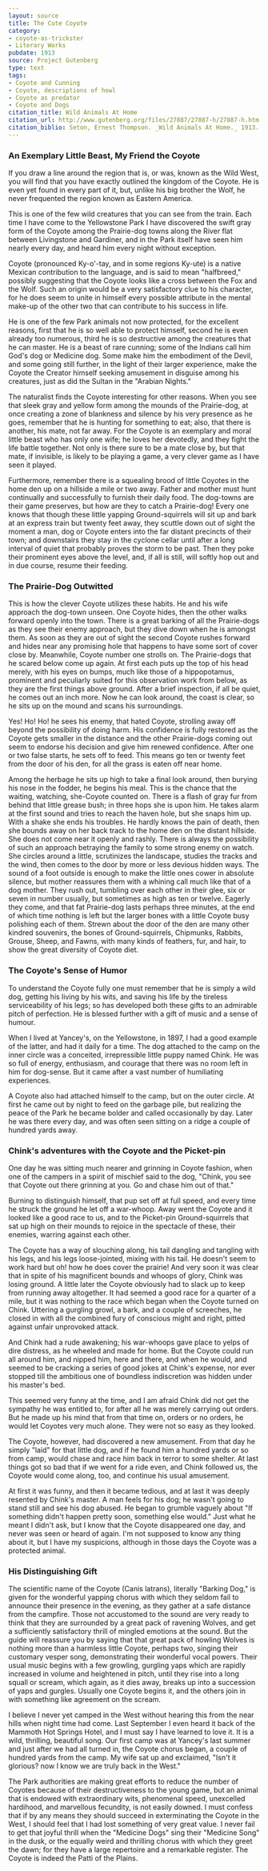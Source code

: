 ```yaml
---
layout: source
title: The Cute Coyote
category: 
- coyote-as-trickster
- Literary Works
pubdate: 1913
source: Project Gutenberg
type: text
tags: 
- Coyote and Cunning
- Coyote, descriptions of howl
- Coyote as predator
- Coyote and Dogs
citation_title: Wild Animals At Home
citation_url: http://www.gutenberg.org/files/27887/27887-h/27887-h.htm
citation_biblio: Seton, Ernest Thompson. _Wild Animals At Home._ 1913. A The Project Gutenberg eBook. 
---
```


### An Exemplary Little Beast, My Friend the Coyote

If you draw a line around the region that is, or was, known as the Wild West, you will find that you have exactly outlined the kingdom of the Coyote. He is even yet found in every part of it, but, unlike his big brother the Wolf, he never frequented the region known as Eastern America.

This is one of the few wild creatures that you can see from the train. Each time I have come to the Yellowstone Park I have discovered the swift gray form of the Coyote among the Prairie-dog towns along the River flat between Livingstone and Gardiner, and in the Park itself have seen him nearly every day, and heard him every night without exception.

Coyote (pronounced Ky-o'-tay, and in some regions Ky-ute) is a native Mexican contribution to the language, and is said to mean "halfbreed," possibly suggesting that the Coyote looks like a cross between the Fox and the Wolf. Such an origin would be a very satisfactory clue to his character, for he does seem to unite in himself every possible attribute in the mental make-up of the other two that can contribute to his success in life.

He is one of the few Park animals not now protected, for the excellent reasons, first that he is so well able to protect himself, second he is even already too numerous, third he is so destructive among the creatures that he can master. He is a beast of rare cunning; some of the Indians call him God's dog or Medicine dog. Some make him the embodiment of the Devil, and some going still further, in the light of their larger experience, make the Coyote the Creator himself seeking amusement in disguise among his creatures, just as did the Sultan in the "Arabian Nights."

The naturalist finds the Coyote interesting for other reasons. When you see that sleek gray and yellow form among the mounds of the Prairie-dog, at once creating a zone of blankness and silence by his very presence as he goes, remember that he is hunting for something to eat; also, that there is another, his mate, not far away. For the Coyote is an exemplary and moral little beast who has only one wife; he loves her devotedly, and they fight the life battle together. Not only is there sure to be a mate close by, but that mate, if invisible, is likely to be playing a game, a very clever game as I have seen it played.

Furthermore, remember there is a squealing brood of little Coyotes in the home den up on a hillside a mile or two away. Father and mother must hunt continually and successfully to furnish their daily food. The dog-towns are their game preserves, but how are they to catch a Prairie-dog! Every one knows that though these little yapping Ground-squirrels will sit up and bark at an express train but twenty feet away, they scuttle down out of sight the moment a man, dog or Coyote enters into the far distant precincts of their town; and downstairs they stay in the cyclone cellar until after a long interval of quiet that probably proves the storm to be past. Then they poke their prominent eyes above the level, and, if all is still, will softly hop out and in due course, resume their feeding.

### The Prairie-Dog Outwitted 

This is how the clever Coyote utilizes these habits. He and his wife approach the dog-town unseen. One Coyote hides, then the other walks forward openly into the town. There is a great barking of all the Prairie-dogs as they see their enemy approach, but they dive down when he is amongst them. As soon as they are out of sight the second Coyote rushes forward and hides near any promising hole that happens to have some sort of cover close by. Meanwhile, Coyote number one strolls on. The Prairie-dogs that he scared below come up again. At first each puts up the top of his head merely, with his eyes on bumps, much like those of a hippopotamus, prominent and peculiarly suited for this observation work from below, as they are the first things above ground. After a brief inspection, if all be quiet, he comes out an inch more. Now he can look around, the coast is clear, so he sits up on the mound and scans his surroundings.

Yes! Ho! Ho! he sees his enemy, that hated Coyote, strolling away off beyond the possibility of doing harm. His confidence is fully restored as the Coyote gets smaller in the distance and the other Prairie-dogs coming out seem to endorse his decision and give him renewed confidence. After one or two false starts, he sets off to feed. This means go ten or twenty feet from the door of his den, for all the grass is eaten off near home.

Among the herbage he sits up high to take a final look around, then burying his nose in the fodder, he begins his meal. This is the chance that the waiting, watching, she-Coyote counted on. There is a flash of gray fur from behind that little grease bush; in three hops she is upon him. He takes alarm at the first sound and tries to reach the haven hole, but she snaps him up. With a shake she ends his troubles. He hardly knows the pain of death, then she bounds away on her back track to the home den on the distant hillside. She does not come near it openly and rashly. There is always the possibility of such an approach betraying the family to some strong enemy on watch. She circles around a little, scrutinizes the landscape, studies the tracks and the wind, then comes to the door by more or less devious hidden ways. The sound of a foot outside is enough to make the little ones cower in absolute silence, but mother reassures them with a whining call much like that of a dog mother. They rush out, tumbling over each other in their glee, six or seven in number usually, but sometimes as high as ten or twelve. Eagerly they come, and that fat Prairie-dog lasts perhaps three minutes, at the end of which time nothing is left but the larger bones with a little Coyote busy polishing each of them. Strewn about the door of the den are many other kindred souvenirs, the bones of Ground-squirrels, Chipmunks, Rabbits, Grouse, Sheep, and Fawns, with many kinds of feathers, fur, and hair, to show the great diversity of Coyote diet.

### The Coyote's Sense of Humor 

To understand the Coyote fully one must remember that he is simply a wild dog, getting his living by his wits, and saving his life by the tireless serviceability of his legs; so has developed both these gifts to an admirable pitch of perfection. He is blessed further with a gift of music and a sense of humour.

When I lived at Yancey's, on the Yellowstone, in 1897, I had a good example of the latter, and had it daily for a time. The dog attached to the camp on the inner circle was a conceited, irrepressible little puppy named Chink. He was so full of energy, enthusiasm, and courage that there was no room left in him for dog-sense. But it came after a vast number of humiliating experiences.

A Coyote also had attached himself to the camp, but on the outer circle. At first he came out by night to feed on the garbage pile, but realizing the peace of the Park he became bolder and called occasionally by day. Later he was there every day, and was often seen sitting on a ridge a couple of hundred yards away.

### Chink's adventures with the Coyote and the Picket-pin 

One day he was sitting much nearer and grinning in Coyote fashion, when one of the campers in a spirit of mischief said to the dog, "Chink, you see that Coyote out there grinning at you. Go and chase him out of that."

Burning to distinguish himself, that pup set off at full speed, and every time he struck the ground he let off a war-whoop. Away went the Coyote and it looked like a good race to us, and to the Picket-pin Ground-squirrels that sat up high on their mounds to rejoice in the spectacle of these, their enemies, warring against each other.

The Coyote has a way of slouching along, his tail dangling and tangling with his legs, and his legs loose-jointed, mixing with his tail. He doesn't seem to work hard but oh! how he does cover the prairie! And very soon it was clear that in spite of his magnificent bounds and whoops of glory, Chink was losing ground. A little later the Coyote obviously had to slack up to keep from running away altogether. It had seemed a good race for a quarter of a mile, but it was nothing to the race which began when the Coyote turned on Chink. Uttering a gurgling growl, a bark, and a couple of screeches, he closed in with all the combined fury of conscious might and right, pitted against unfair unprovoked attack.

And Chink had a rude awakening; his war-whoops gave place to yelps of dire distress, as he wheeled and made for home. But the Coyote could run all around him, and nipped him, here and there, and when he would, and seemed to be cracking a series of good jokes at Chink's expense, nor ever stopped till the ambitious one of boundless indiscretion was hidden under his master's bed.

This seemed very funny at the time, and I am afraid Chink did not get the sympathy he was entitled to, for after all he was merely carrying out orders. But he made up his mind that from that time on, orders or no orders, he would let Coyotes very much alone. They were not so easy as they looked.

The Coyote, however, had discovered a new amusement. From that day he simply "laid" for that little dog, and if he found him a hundred yards or so from camp, would chase and race him back in terror to some shelter. At last things got so bad that if we went for a ride even, and Chink followed us, the Coyote would come along, too, and continue his usual amusement.

At first it was funny, and then it became tedious, and at last it was deeply resented by Chink's master. A man feels for his dog; he wasn't going to stand still and see his dog abused. He began to grumble vaguely about "If something didn't happen pretty soon, something else would." Just what he meant I didn't ask, but I know that the Coyote disappeared one day, and never was seen or heard of again. I'm not supposed to know any thing about it, but I have my suspicions, although in those days the Coyote was a protected animal.

### His Distinguishing Gift 

The scientific name of the Coyote (Canis latrans), literally "Barking Dog," is given for the wonderful yapping chorus with which they seldom fail to announce their presence in the evening, as they gather at a safe distance from the campfire. Those not accustomed to the sound are very ready to think that they are surrounded by a great pack of ravening Wolves, and get a sufficiently satisfactory thrill of mingled emotions at the sound. But the guide will reassure you by saying that that great pack of howling Wolves is nothing more than a harmless little Coyote, perhaps two, singing their customary vesper song, demonstrating their wonderful vocal powers. Their usual music begins with a few growling, gurgling yaps which are rapidly increased in volume and heightened in pitch, until they rise into a long squall or scream, which again, as it dies away, breaks up into a succession of yaps and gurgles. Usually one Coyote begins it, and the others join in with something like agreement on the scream.

I believe I never yet camped in the West without hearing this from the near hills when night time had come. Last September I even heard it back of the Mammoth Hot Springs Hotel, and I must say I have learned to love it. It is a wild, thrilling, beautiful song. Our first camp was at Yancey's last summer and just after we had all turned in, the Coyote chorus began, a couple of hundred yards from the camp. My wife sat up and exclaimed, "Isn't it glorious? now I know we are truly back in the West."

The Park authorities are making great efforts to reduce the number of Coyotes because of their destructiveness to the young game, but an animal that is endowed with extraordinary wits, phenomenal speed, unexcelled hardihood, and marvellous fecundity, is not easily downed. I must confess that if by any means they should succeed in exterminating the Coyote in the West, I should feel that I had lost something of very great value. I never fail to get that joyful thrill when the "Medicine Dogs" sing their "Medicine Song" in the dusk, or the equally weird and thrilling chorus with which they greet the dawn; for they have a large repertoire and a remarkable register. The Coyote is indeed the Patti of the Plains.
